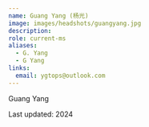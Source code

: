```yaml
---
name: Guang Yang (杨光)
image: images/headshots/guangyang.jpg
description: 
role: current-ms
aliases:
  - G. Yang
  - G Yang
links:
  email: ygtops@outlook.com
---
```


Guang Yang

Last updated: 2024
